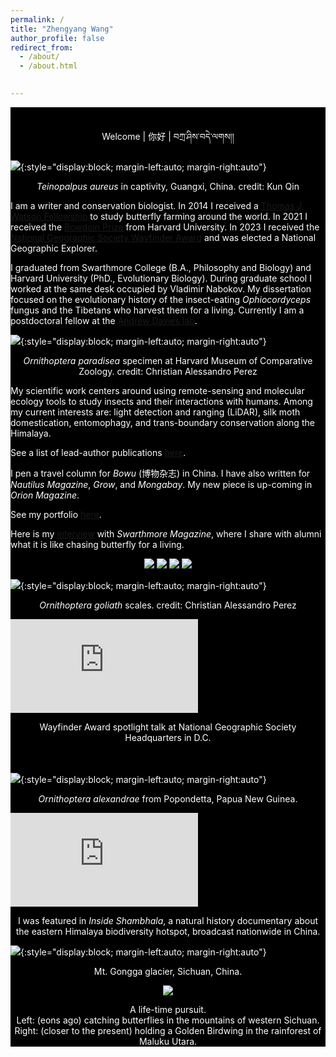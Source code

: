 ```yaml
---
permalink: /
title: "Zhengyang Wang"
author_profile: false
redirect_from: 
  - /about/
  - /about.html
  

---
```



<div class="tip" markdown="1" style="background-color: rgb(0,0,0); color:white">
<br/>


<p style="text-align: center;">
Welcome &#124; 你好 &#124; བཀྲ་ཤིས་བདེ་ལགས།།
</p>




<img src='/images/Welcome_page_1_Teinopalpus.jpg' class="center">{:style="display:block; margin-left:auto; margin-right:auto"}

<p style="text-align: center;">
<i>Teinopalpus aureus</i> in captivity, Guangxi, China. credit: Kun Qin
</p>



I am a writer and conservation biologist. In 2014 I received a [Thomas J. Watson Fellowship](https://en.wikipedia.org/wiki/Watson_Foundation) to study butterfly farming around the world. In 2021 I received the [Bowdoin Prize](https://en.wikipedia.org/wiki/Bowdoin_Prizes) from Harvard University. In 2023 I received the [National Geographic Society Wayfinder Award](https://blog.nationalgeographic.org/2023/05/31/the-national-geographic-society-announces-the-2023-wayfinder-award-recipients/) and was elected a National Geographic Explorer.


I graduated from Swarthmore College (B.A., Philosophy and Biology) and Harvard University (PhD., Evolutionary Biology). During graduate school I worked at the same desk occupied by Vladimir Nabokov. My dissertation focused on the evolutionary history of the insect-eating *Ophiocordyceps* fungus and the Tibetans who harvest them for a living. Currently I am a postdoctoral fellow at the [Andrew Davies lab](https://davieslab.oeb.harvard.edu/).


<img src='/images/Welcome_page_2_paradisea.jpg' class="center">{:style="display:block; margin-left:auto; margin-right:auto"}

<p style="text-align: center;">
<i>Ornithoptera paradisea</i> specimen at Harvard Museum of Comparative Zoology. credit: Christian Alessandro Perez
</p>

My scientific work centers around using remote-sensing and molecular ecology tools to study insects and their interactions with humans. Among my current interests are: light detection and ranging (LiDAR), silk moth domestication, entomophagy, and trans-boundary conservation along the Himalaya. 

See a list of lead-author publications [here](https://little-things-that-run-the-world.github.io/publications/). 

I pen a travel column for *Bowu* (博物杂志) in China. I have also written for *Nautilus Magazine*, *Grow*, and *Mongabay*. My new piece is up-coming in *Orion Magazine*. 

See my portfolio [here](https://little-things-that-run-the-world.github.io/portfolio/). 

Here is my [interview](https://magazine.swarthmore.edu/issue/fall-2022/secrets-of-the-butterfly-hunter/) with *Swarthmore Magazine*, where I share with alumni what it is like chasing butterfly for a living.



<p style="text-align: center;">
<img src='/images/Nautilus_cover_300h.jpg'>
<img src='/images/Molecular Ecology cover.jpg'>
<img src='/images/ICD cover.jpg'>
<img src='/images/Swarthmore_cover.jpg'>
</p>



<img src='/images/Welcome_page_3_wing.jpg' class="center">{:style="display:block; margin-left:auto; margin-right:auto"}
<p style="text-align: center;">
<i>Ornithoptera goliath</i> scales. credit: Christian Alessandro Perez
</p>





<iframe style="max-height: 500px" src="https://www.youtube.com/embed/j6_yPVKT8K8?si=NsjyFxNGwygafQLa" title="YouTube video player" frameborder="0" allow="accelerometer; autoplay; clipboard-write; encrypted-media; gyroscope; picture-in-picture; web-share" allowfullscreen></iframe>


<p style="text-align: center;">
Wayfinder Award spotlight talk at National Geographic Society Headquarters in D.C.
</p>


<br>
<br>
<img src='/images/Welcome_page_4_alexandrae.jpg' class="center">{:style="display:block; margin-left:auto; margin-right:auto"}
<p style="text-align: center;">
<i>Ornithoptera alexandrae</i> from Popondetta, Papua New Guinea.
</p>




<iframe style="max-height: 600px" src="https://www.youtube.com/embed/MjmOtwZefvA?si=bzvh23RQxHV5sFdx" title="YouTube video player" frameborder="0" allow="accelerometer; autoplay; clipboard-write; encrypted-media; gyroscope; picture-in-picture; web-share" allowfullscreen></iframe>
<p style="text-align: center;">
I was featured in <i>Inside Shambhala</i>, a natural history documentary about the eastern Himalaya biodiversity hotspot, broadcast nationwide in China.
</p>


<img src='/images/Welcome_page_5_gongga.jpg' class="center">{:style="display:block; margin-left:auto; margin-right:auto"}

<p style="text-align: center;">
Mt. Gongga glacier, Sichuan, China.
</p>



<p style="text-align: center;">
<img src='/images/catching butterflies.png'>
</p>

<p style="text-align: center;">
A life-time pursuit.<br> Left: (eons ago) catching butterflies in the mountains of western Sichuan. <br> Right: (closer to the present) holding a Golden Birdwing in the rainforest of Maluku Utara.
</p>





</div>







